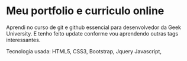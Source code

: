 # Meu portfolio e curriculo online 
Aprendi no curso de git e github essencial para desenvolvedor da Geek University. 
E tenho feito update conforme vou aprendendo outras tags interessantes.

Tecnologia usada: HTML5, CSS3, Bootstrap, Jquery Javascript,  

